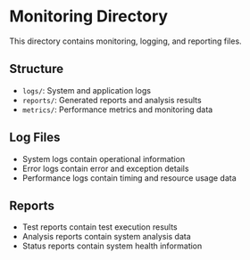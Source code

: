 # Monitoring Directory

This directory contains monitoring, logging, and reporting files.

## Structure
- `logs/`: System and application logs
- `reports/`: Generated reports and analysis results
- `metrics/`: Performance metrics and monitoring data

## Log Files
- System logs contain operational information
- Error logs contain error and exception details
- Performance logs contain timing and resource usage data

## Reports
- Test reports contain test execution results
- Analysis reports contain system analysis data
- Status reports contain system health information
